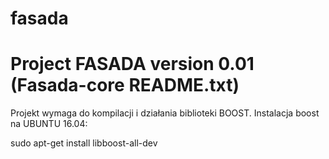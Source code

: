 # fasada

Project FASADA version 0.01 (Fasada-core README.txt)
====================================================



Projekt wymaga do kompilacji i działania biblioteki BOOST.
Instalacja boost na UBUNTU 16.04: 

sudo apt-get install libboost-all-dev 
